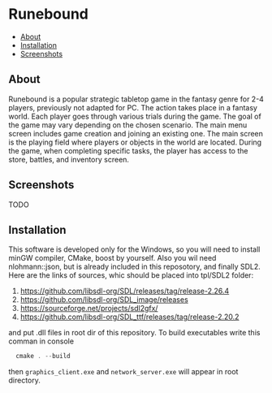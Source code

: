 # Runebound

* [About](#About)
* [Installation](#Installation)
* [Screenshots](#Screenshots)

## About
Runebound is a popular strategic tabletop game in the fantasy genre for 2-4 players, previously not adapted for PC. The action takes place in a fantasy world. Each player goes through various trials during the game. The goal of the game may vary depending on the chosen scenario. The main menu screen includes game creation and joining an existing one. The main screen is the playing field where players or objects in the world are located. During the game, when completing specific tasks, the player has access to the store, battles, and inventory screen.

## Screenshots
TODO

## Installation
This software is developed only for the Windows, so you will need to install minGW compiler, CMake, boost by yourself. Also you wil need nlohmann::json, but is already included in this reposotory, and finally SDL2. Here are the links of sources, whic should be placed into tpl/SDL2 folder:
1. https://github.com/libsdl-org/SDL/releases/tag/release-2.26.4
2. https://github.com/libsdl-org/SDL_image/releases
3. https://sourceforge.net/projects/sdl2gfx/
4. https://github.com/libsdl-org/SDL_ttf/releases/tag/release-2.20.2
   
and put .dll files in root dir of this repository.
To build executables write this comman in console
```powershell
  cmake . --build
```
then `graphics_client.exe` and `network_server.exe` will appear in root directory. 
